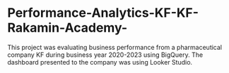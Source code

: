 # Performance-Analytics-KF-KF-Rakamin-Academy-
This project was evaluating business performance from a pharmaceutical company KF during business year 2020-2023 using BigQuery. 
The dashboard presented to the company was using Looker Studio. 






